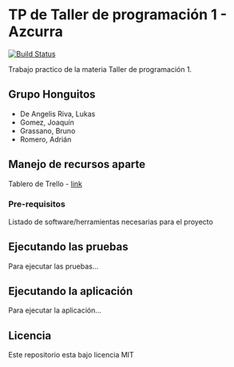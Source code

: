 # TP de Taller de programación 1 - Azcurra

[![Build Status](https://travis-ci.com/brunograssano/TP-taller-de-programacion-fiuba.svg?token=kxawFvHvMKcCczSHri2q&branch=master)](https://travis-ci.com/brunograssano/TP-taller-de-programacion-fiuba)

Trabajo practico de la materia Taller de programación 1.
  
## Grupo Honguitos
* De Angelis Riva, Lukas
* Gomez, Joaquín
* Grassano, Bruno
* Romero, Adrián

## Manejo de recursos aparte

Tablero de Trello - [link](https://trello.com/b/sdukQHiL/tp-taller)

### Pre-requisitos
Listado de software/herramientas necesarias para el proyecto

## Ejecutando las pruebas
Para ejecutar las pruebas...

## Ejecutando la aplicación
Para ejecutar la aplicación...

## Licencia
Este repositorio esta bajo licencia MIT
